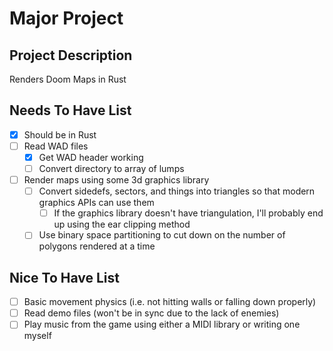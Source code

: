 # Major Project
## Project Description
Renders Doom Maps in Rust
## Needs To Have List
- [x] Should be in Rust
- [ ] Read WAD files
    - [x] Get WAD header working
    - [ ] Convert directory to array of lumps
- [ ] Render maps using some 3d graphics library
    - [ ] Convert sidedefs, sectors, and things into triangles so that modern graphics APIs can use them
        - [ ] If the graphics library doesn't have triangulation, I'll probably end up using the ear clipping method
    - [ ] Use binary space partitioning to cut down on the number of polygons rendered at a time
## Nice To Have List
- [ ] Basic movement physics (i.e. not hitting walls or falling down properly)
- [ ] Read demo files (won't be in sync due to the lack of enemies)
- [ ] Play music from the game using either a MIDI library or writing one myself